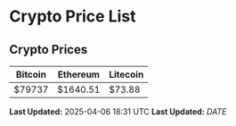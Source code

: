 # Crypto Price List

## Crypto Prices
| Bitcoin | Ethereum | Litecoin |
| ------- | -------- | -------- |
| $79737 | $1640.51 | $73.88 |
**Last Updated:** 2025-04-06 18:31 UTC
**Last Updated:** $DATE$
